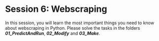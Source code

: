 # Session 6: Webscraping
In this session, you will learn the most important things you need to know about webscraping in Python. Please solve the tasks in the folders ***01_PredictAndRun***, ***02_Modify*** and ***03_Make***.
